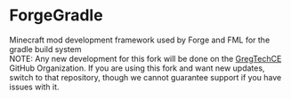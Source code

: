 ForgeGradle
===========

Minecraft mod development framework used by Forge and FML for the gradle build system
\
NOTE: Any new development for this fork will be done on the [GregTechCE](https://github.com/GregTechCE/ForgeGradle) GitHub Organization. If you are using this fork and want new updates, switch to that repository, though we cannot guarantee support if you have issues with it.
